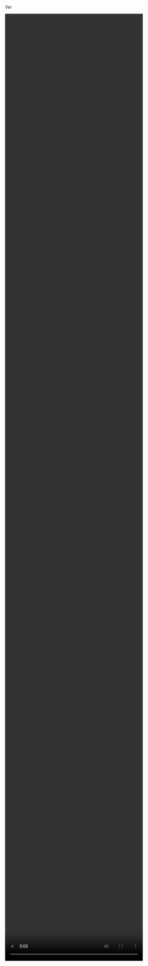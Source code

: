  Ver 
 <script src="hls.js@latest"></script>
  <style>
    LEFT OUT BECAUSE OF LINE LIMIT AT STACKOVERFLOW
  </style>
</head>

<body>
  <video id="video" style="width: 90%; height: 80%;" controls></video>
  <script>
    function playM3u8(url){
      if(Hls.isSupported()) {
        var video = document.getElementById('video');
        video.volume = 1.0;
        var hls = new Hls();
        var m3u8Url = decodeURIComponent(url)
        hls.loadSource(m3u8Url);
        hls.attachMedia(video);
        hls.on(Hls.Events.MANIFEST_PARSED,function() {
          video.play();
        });
      } else if (video.canPlayType('application/vnd.apple.mpegurl')) {
        video.src = url;
        video.addEventListener('loadedmetadata', function() {
          video.play();
        });
      }
    }
    playM3u8("historia.m3u8")
  </script>
</body>
</html>
